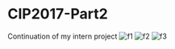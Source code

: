 # CIP2017-Part2
Continuation of my intern project
![f1](https://user-images.githubusercontent.com/18600300/27729492-b60dbe8e-5da3-11e7-8912-eeac37202a56.png)
![f2](https://user-images.githubusercontent.com/18600300/27729499-c0d0b13c-5da3-11e7-9f17-54d7e820506f.png)
![f3](https://user-images.githubusercontent.com/18600300/27729506-c7cc33bc-5da3-11e7-95c8-ba7a51df0d44.png)


